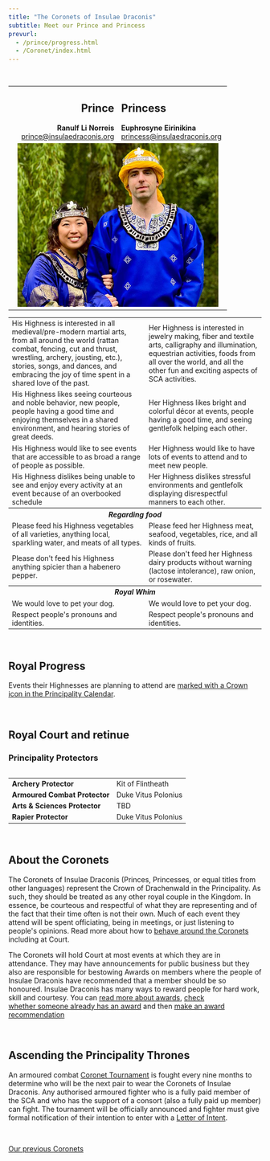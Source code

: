 ```yaml
---
title: "The Coronets of Insulae Draconis"
subtitle: Meet our Prince and Princess
prevurl:
  - /prince/progress.html
  - /Coronet/index.html
---
```

<table class="table table-striped" style="align: center">
    <tbody>
      <tr>
        <td width="50%" style="text-align: right">
          <h2>Prince</h2>
          <strong>Ranulf Li Norreis</strong><br>
          <a href="mailto:prince@insulaedraconis.org" >prince@insulaedraconis.org</a>
        </td>
        <td width="50%" style="text-align: left"><h2>Princess</h2>
            <strong>Euphrosyne Eirinikina </strong><br>
          <a href="mailto:princess@insulaedraconis.org">princess@insulaedraconis.org</a> <br>
          </td>
      </tr>
      <tr>
        <td colspan="2" style="text-align: center">
          <img width="400" src="/coronet/images/Ranulf-Euphrosyne.jpg" class="rounded shadow m-3" alt="Prince and Princess of Insulae Draconis"><br>
        </td>
      </tr>
<br>
 <table width="500" cellspacing="0" cellpadding="2">
    <tbody>
      <tr>
        <td>His Highness is interested in all medieval/pre-modern martial arts, from all around the world (rattan combat, fencing, cut and thrust, wrestling, archery, jousting, etc.), stories, songs, and dances, and embracing the joy of time spent in a shared love of the past.</td>
        <td>Her Highness is interested in jewelry making, fiber and textile arts, calligraphy and illumination, equestrian activities, foods from all over the world, and all the other fun and exciting aspects of SCA activities.</td>
      </tr>
      <tr>
        <td>His Highness likes seeing courteous and noble behavior, new people, people having a good time and enjoying themselves in a shared environment, and hearing stories of great deeds.</td>
        <td>Her Highness likes bright and colorful décor at events, people having a good time, and seeing gentlefolk helping each other.</td>
      </tr>
      <tr>
        <td>
        His Highness would like to see events that are accessible to as broad a range of people as possible.
        </td>
        <td>
        Her Highness would like to have lots of events to attend and to meet new people.
        </td>
      </tr>
      <tr>
        <td>
         His Highness dislikes being unable to see and enjoy every activity at an event because of an overbooked schedule
        </td>
        <td>
         Her Highness dislikes stressful environments and gentlefolk displaying disrespectful manners to each other.
        </td>
      </tr>
      <tr>
        <th colspan="2" style="text-align: center"><i><b>Regarding food</b></i></th>
      </tr>
      <tr>
        <td>
         Please feed his Highness vegetables of all varieties, anything local, sparkling water, and meats of all types.
        </td>
        <td>
         Please feed her Highness meat, seafood, vegetables, rice, and all kinds of fruits. 
        </td>
      </tr>
      <tr>
        <td>
         Please don't feed his Highness anything spicier than a habenero pepper.
        </td>
        <td>
         Please don't feed her Highness dairy products without warning (lactose intolerance), raw onion, or rosewater.
        </td>
      </tr>
      <tr>
        <th colspan="2" style="text-align: center"><i><b>Royal Whim</b></i></th>
      </tr>
      <tr>
        <td>
         We would love to pet your dog.
        </td>
        <td>
         We would love to pet your dog. 
        </td>
      </tr>
      <tr>
        <td>
         Respect people's pronouns and identities.
        </td>
        <td>
         Respect people's pronouns and identities. 
        </td>
      </tr>

  </tbody>
  </table>

<br />
<div id="mainContent">

  <h2><a name="progress"></a>Royal Progress</h2>

  <p>
  Events their Highnesses are planning to attend are <a href="{% link events/index.html %}">marked with a Crown icon in the Principality Calendar</a>.
  </p>

  <br />
  
  <h2><a name="court"></a>Royal Court and retinue</h2>
  
  <h3>Principality Protectors</h3>
  <table class="table table-striped" style="align: left">
<table width="500" cellspacing="0" cellpadding="2">
    <tbody>
      <tr>
        <td><strong>Archery Protector</strong></td>
        <td>Kit of Flintheath</td>
      </tr>
      <tr>
        <td><strong>Armoured Combat Protector</strong></td>
        <td>Duke Vitus Polonius</td>
      </tr>
      <tr>
        <td><strong>Arts & Sciences Protector</strong>
        </td>
        <td>
        TBD
        </td>
      </tr>
      <tr>
        <td><strong>Rapier Protector</strong></td>
        <td>Duke Vitus Polonius
        </td>
      </tr>

  </tbody>
  </table>
<br />
  <h2>About the Coronets</h2>

  <p>The Coronets of Insulae Draconis (Princes, Princesses, or equal titles from other languages) represent the Crown of Drachenwald in the Principality. As such, they should be treated as any other royal couple in the Kingdom. In essence, be courteous and respectful of what they are representing and of the fact that their time often is not their own. Much of each event they attend will be spent officiating, being in meetings, or just listening to people's opinions. Read more about how to <a href="{% link coronet/behaviour-around-royal-couple.md %}">behave around the Coronets</a> including at Court.</p>

  <p>The Coronets will hold Court at most events at which they are in attendance. They may have announcements for public business but they also are responsible for bestowing Awards on members where the people of Insulae Draconis have recommended that a member should be so honoured. Insulae Draconis has many ways to reward people for hard work, skill and courtesy. You can <a href="{% link activities/heraldry/awards.md %}">read more about awards</a>, <a href="http://op.drachenwald.sca.org/"> check whether someone already has an award</a> and then <a href="{% link coronet/recommend.html %}">make an award recommendation</a></p>

  <br />

  <h2>Ascending the Principality Thrones</h2>

  <p>An armoured combat <a href="https://insulaedraconis.org/coronet/coronet-tourney/">Coronet Tournament</a> is fought every nine months to determine who will be the next pair to wear the Coronets of Insulae Draconis. Any authorised armoured fighter who is a fully paid member of the SCA and who has the support of a consort (also a fully paid up member) can fight. The tournament will be officially announced and fighter must give formal notification of their intention to enter with a  <a href="{% link coronet/coronet-tourney.md %}#submit-a-letter-of-intent">Letter of Intent</a>.</p> 
    
<br />
    
  <p class="text-center"><a class="btn btn-primary" href="{% link coronet/past.md %}">Our previous Coronets</a></p>
  

